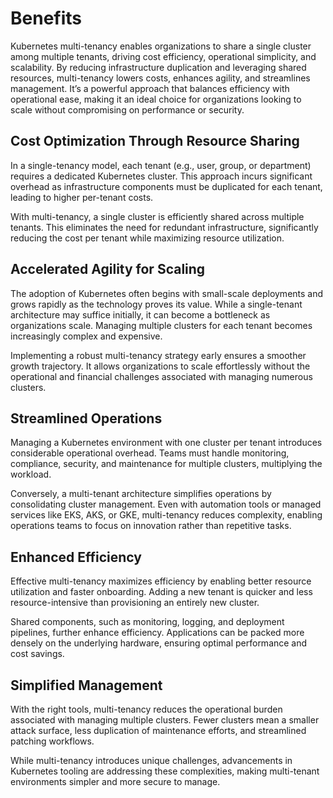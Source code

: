 # Benefits

Kubernetes multi-tenancy enables organizations to share a single cluster among multiple tenants, driving cost efficiency, operational simplicity, and scalability. By reducing infrastructure duplication and leveraging shared resources, multi-tenancy lowers costs, enhances agility, and streamlines management. It’s a powerful approach that balances efficiency with operational ease, making it an ideal choice for organizations looking to scale without compromising on performance or security.

## Cost Optimization Through Resource Sharing

In a single-tenancy model, each tenant (e.g., user, group, or department) requires a dedicated Kubernetes cluster. This approach incurs significant overhead as infrastructure components must be duplicated for each tenant, leading to higher per-tenant costs.

With multi-tenancy, a single cluster is efficiently shared across multiple tenants. This eliminates the need for redundant infrastructure, significantly reducing the cost per tenant while maximizing resource utilization.

## Accelerated Agility for Scaling

The adoption of Kubernetes often begins with small-scale deployments and grows rapidly as the technology proves its value. While a single-tenant architecture may suffice initially, it can become a bottleneck as organizations scale. Managing multiple clusters for each tenant becomes increasingly complex and expensive.

Implementing a robust multi-tenancy strategy early ensures a smoother growth trajectory. It allows organizations to scale effortlessly without the operational and financial challenges associated with managing numerous clusters.

## Streamlined Operations

Managing a Kubernetes environment with one cluster per tenant introduces considerable operational overhead. Teams must handle monitoring, compliance, security, and maintenance for multiple clusters, multiplying the workload.

Conversely, a multi-tenant architecture simplifies operations by consolidating cluster management. Even with automation tools or managed services like EKS, AKS, or GKE, multi-tenancy reduces complexity, enabling operations teams to focus on innovation rather than repetitive tasks.

## Enhanced Efficiency

Effective multi-tenancy maximizes efficiency by enabling better resource utilization and faster onboarding. Adding a new tenant is quicker and less resource-intensive than provisioning an entirely new cluster.

Shared components, such as monitoring, logging, and deployment pipelines, further enhance efficiency. Applications can be packed more densely on the underlying hardware, ensuring optimal performance and cost savings.

## Simplified Management

With the right tools, multi-tenancy reduces the operational burden associated with managing multiple clusters. Fewer clusters mean a smaller attack surface, less duplication of maintenance efforts, and streamlined patching workflows.

While multi-tenancy introduces unique challenges, advancements in Kubernetes tooling are addressing these complexities, making multi-tenant environments simpler and more secure to manage.
